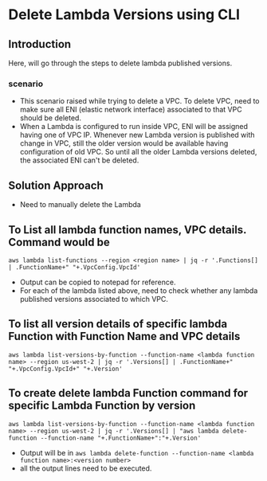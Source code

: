 # Delete Lambda Versions using CLI

## Introduction
Here, will go through the steps to delete lambda published versions.
### scenario  
* This scenario raised while trying to delete a VPC. To delete VPC, need to make sure all ENI (elastic network interface) associated to that VPC should be deleted. 
* When a Lambda is configured to run inside VPC, ENI will be assigned having one of VPC IP. Whenever new Lambda version is published with change in VPC, still the older version would be available having configuration of old VPC. So until all the older Lambda versions deleted, the associated ENI can't be deleted.

## Solution Approach
* Need to manually delete the Lambda 

## To List all lambda function names, VPC details. Command would be 
`aws lambda list-functions --region <region name> | jq -r '.Functions[] | .FunctionName+" "+.VpcConfig.VpcId'`
* Output can be copied to notepad for reference.
* For each of the lambda listed above, need to check whether any lambda published versions associated to which VPC.

## To list all version details of specific lambda Function with Function Name and VPC details
`aws lambda list-versions-by-function --function-name <lambda function name> --region us-west-2 | jq -r '.Versions[] | .FunctionName+" "+.VpcConfig.VpcId+" "+.Version'`

## To create delete lambda Function command for specific Lambda Function by version
`aws lambda list-versions-by-function --function-name <lambda function name> --region us-west-2 | jq -r '.Versions[] | "aws lambda delete-function --function-name "+.FunctionName+":"+.Version'`
* Output will be in `aws lambda delete-function --function-name <lambda function name>:<version number>`
* all the output lines need to be executed.


